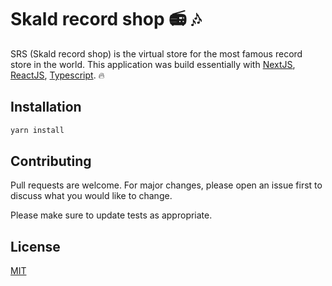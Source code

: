 # Skald record shop :radio: :notes:

SRS (Skald record shop) is the virtual store for the most famous record store in the world. This application was build essentially with [NextJS](https://nextjs.org/), [ReactJS](https://reactjs.org/), [Typescript](https://www.typescriptlang.org/). :fire:

## Installation

```bash
yarn install
```

## Contributing

Pull requests are welcome. For major changes, please open an issue first to discuss what you would like to change.

Please make sure to update tests as appropriate.

## License

[MIT](https://choosealicense.com/licenses/mit/)
